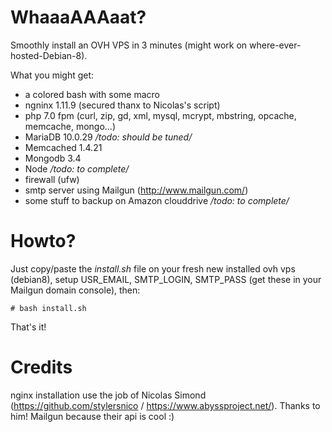 # WhaaaAAAaat?

Smoothly install an OVH VPS in 3 minutes (might work on where-ever-hosted-Debian-8).

What you might get:
- a colored bash with some macro
- ngninx 1.11.9 (secured thanx to Nicolas's script)
- php 7.0 fpm (curl, zip, gd, xml, mysql, mcrypt, mbstring, opcache, memcache, mongo...)
- MariaDB 10.0.29 */todo: should be tuned/*
- Memcached 1.4.21
- Mongodb 3.4
- Node */todo: to complete/*
- firewall (ufw) 
- smtp server using Mailgun (http://www.mailgun.com/)
- some stuff to backup on Amazon clouddrive */todo: to complete/*

# Howto?

Just copy/paste the *install.sh* file on your fresh new installed ovh vps (debian8), setup USR_EMAIL, SMTP_LOGIN, SMTP_PASS (get these in your Mailgun domain console), then:
~~~~
# bash install.sh
~~~~

That's it!

# Credits

nginx installation use the job of Nicolas Simond (https://github.com/stylersnico / https://www.abyssproject.net/). Thanks to him!
Mailgun because their api is cool :) 